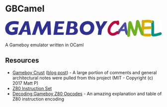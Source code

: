 # GBCamel

![logo](media/logo_thin.png)

A Gameboy emulator written in OCaml

## Resources

- [Gameboy Crust](https://github.com/mattbruv/Gameboy-Crust) ([blog post](https://mattbruv.github.io/gameboy-crust/)) - A large portion of comments and general architectural notes were pulled from this project (MIT - Copyright (c) 2017 Matt P)
- [Z80 Instruction Set](https://gbdev.io/pandocs/CPU_Instruction_Set.html)
- [Decoding Gameboy Z80 Opcodes](https://gb-archive.github.io/salvage/decoding_gbz80_opcodes/Decoding%20Gamboy%20Z80%20Opcodes.html) - An amazing explanation and table of Z80 instruction encoding
